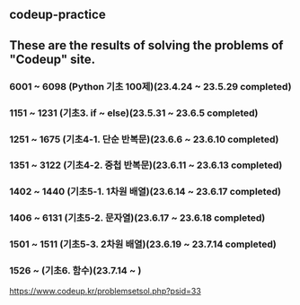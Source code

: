 ## codeup-practice
## These are the results of solving the problems of "Codeup" site.
### 6001 ~ 6098 (Python 기초 100제)(23.4.24 ~ 23.5.29 completed)
### 1151 ~ 1231 (기초3. if ~ else)(23.5.31 ~ 23.6.5 completed)
### 1251 ~ 1675 (기초4-1. 단순 반복문)(23.6.6 ~ 23.6.10 completed)
### 1351 ~ 3122  (기초4-2. 중첩 반복문)(23.6.11 ~ 23.6.13 completed)
### 1402 ~ 1440 (기초5-1. 1차원 배열)(23.6.14 ~ 23.6.17 completed)
### 1406 ~ 6131 (기초5-2. 문자열)(23.6.17 ~ 23.6.18 completed)
### 1501 ~ 1511 (기초5-3. 2차원 배열)(23.6.19 ~ 23.7.14 completed)
### 1526 ~  (기초6. 함수)(23.7.14 ~ )
https://www.codeup.kr/problemsetsol.php?psid=33

